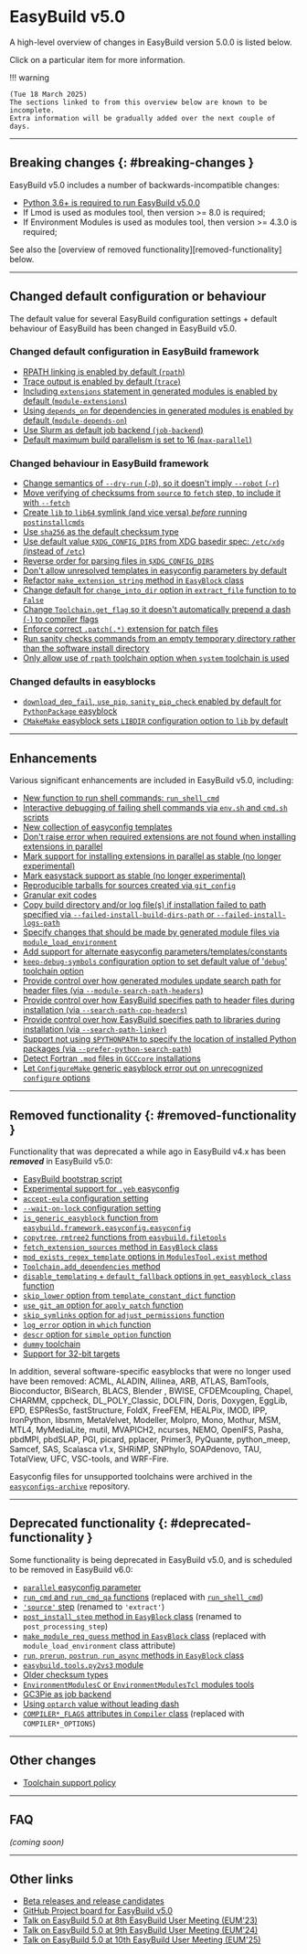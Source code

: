 # EasyBuild v5.0

A high-level overview of changes in EasyBuild version 5.0.0 is listed below.

Click on a particular item for more information.

!!! warning

    (Tue 18 March 2025)
    The sections linked to from this overview below are known to be incomplete.
    Extra information will be gradually added over the next couple of days.

---

## Breaking changes {: #breaking-changes }

EasyBuild v5.0 includes a number of backwards-incompatible changes:

- [Python 3.6+ is required to run EasyBuild v5.0.0](python36-required.md)
- If Lmod is used as modules tool, then version >= 8.0 is required;
- If Environment Modules is used as modules tool, then version >= 4.3.0 is required;

See also the [overview of removed functionality][removed-functionality] below.


---

## Changed default configuration or behaviour

The default value for several EasyBuild configuration settings + default behaviour of EasyBuild has been changed in EasyBuild v5.0.

### Changed default configuration in EasyBuild framework

- [RPATH linking is enabled by default (`rpath`)](changes.md#rpath)
- [Trace output is enabled by default (`trace`)](changes.md#trace)
- [Including `extensions` statement in generated modules is enabled by default (`module-extensions`)](changes.md#module-extensions)
- [Using `depends_on` for dependencies in generated modules is enabled by default (`module-depends-on`)](changes.md#module-depends-on)
- [Use Slurm as default job backend (`job-backend`)](changes.md#job-backend)
- [Default maximum build parallelism is set to 16 (`max-parallel`)](changes.md#max-parallel-16)

### Changed behaviour in EasyBuild framework

- [Change semantics of `--dry-run` (`-D`), so it doesn't imply `--robot` (`-r`)](changes.md#dry-run-robot)
- [Move verifying of checksums from `source` to `fetch` step, to include it with `--fetch`](changes.md#verifying-checksums)
- [Create `lib` to `lib64` symlink (and vice versa) *before* running `postinstallcmds`](changes.md#lib-lib64-symlink)
- [Use `sha256` as the default checksum type](changes.md#sha256)
- [Use default value `$XDG_CONFIG_DIRS` from XDG basedir spec: `/etc/xdg` (instead of `/etc`)](changes.md#XDG_CONFIG_DIRS_default)
- [Reverse order for parsing files in `$XDG_CONFIG_DIRS`](changes.md#XDG_CONFIG_DIRS_order)
- [Don't allow unresolved templates in easyconfig parameters by default](changes.md#unresolved-templates)
- [Refactor `make_extension_string` method in `EasyBlock` class](changes.md#make_extension_string)
- [Change default for `change_into_dir` option in `extract_file` function to to `False`](changes.md#extract_file)
- [Change `Toolchain.get_flag` so it doesn't automatically prepend a dash (`-`) to compiler flags](changes.md#toolchain-get-flag-dash)
- [Enforce correct `.patch(.*)` extension for patch files](changes.md#patch-extension)
- [Run sanity checks commands from an empty temporary directory rather than the software install directory](changes.md#sanity-check-commands)
- [Only allow use of `rpath` toolchain option when `system` toolchain is used](changes.md#system-toolchain-options)

### Changed defaults in easyblocks

- [`download_dep_fail`, `use_pip`, `sanity_pip_check` enabled by default for `PythonPackage` easyblock](changes.md#python-pkgs-defaults)
- [`CMakeMake` easyblock sets `LIBDIR` configuration option to `lib` by default](changes.md#cmakemake-libdir)

---

## Enhancements

Various significant enhancements are included in EasyBuild v5.0, including:

- [New function to run shell commands: `run_shell_cmd`](run_shell_cmd.md)
- [Interactive debugging of failing shell commands via `env.sh` and `cmd.sh` scripts](../interactive-debugging-failing-shell-commands.md)
- [New collection of easyconfig templates](enhancements.md#collection-easyconfig-templates)
- [Don't raise error when required extensions are not found when installing extensions in parallel](enhancements.md#parallel-extensions-install)
- [Mark support for installing extensions in parallel as stable (no longer experimental)](enhancements.md#parallel-extensions-install-stable)
- [Mark easystack support as stable (no longer experimental)](enhancements.md#easystack-stable)
- [Reproducible tarballs for sources created via `git_config`](enhancements.md#reproducible-tarballs-git_config)
- [Granular exit codes](enhancements.md#granular-exit-codes)
- [Copy build directory and/or log file(s) if installation failed to path specified via `--failed-install-build-dirs-path` or `--failed-install-logs-path`](enhancements.md#copy-build-log-failed-installs)
- [Specify changes that should be made by generated module files via `module_load_environment`](../implementing-easyblocks.md#module_load_environment)
- [Add support for alternate easyconfig parameters/templates/constants](enhancements.md#alternative-easyconfig-parameters-templates-constants)
- [`keep-debug-symbols` configuration option to set default value of '`debug`' toolchain option](enhancements.md#keep-debug-symbols)
- [Provide control over how generated modules update search path for header files (via `--module-search-path-headers`)](enhancements.md#module-search-path-headers)
- [Provide control over how EasyBuild specifies path to header files during installation (via `--search-path-cpp-headers`)](enhancements.md#search-path-cpp-headers)
- [Provide control over how EasyBuild specifies path to libraries during installation (via `--search-path-linker`)](enhancements.md#search-path-linker)
- [Support not using `$PYTHONPATH` to specify the location of installed Python packages (via `--prefer-python-search-path`)](enhancements.md#PYTHONPATH-vs-EBPYTHONPREFIXES)
- [Detect Fortran `.mod` files in `GCCcore` installations](enhancements.md#mod-files)
- [Let `ConfigureMake` generic easyblock error out on unrecognized `configure` options](enhancements.md#configuremake-unrecognized-configure-options)

---

## Removed functionality {: #removed-functionality }

Functionality that was deprecated a while ago in EasyBuild v4.x has been ***removed*** in EasyBuild v5.0:

- [EasyBuild bootstrap script](removed-functionality.md#bootstrap_script) 
- [Experimental support for `.yeb` easyconfig](removed-functionality.md#yeb)
- [`accept-eula` configuration setting](removed-functionality.md#accept-eula)
- [`--wait-on-lock` configuration setting](removed-functionality.md#wait-on-lock)
- [`is_generic_easyblock` function from `easybuild.framework.easyconfig.easyconfig`](removed-functionality.md#easyconfig-is_generic_easyblock)
- [`copytree`, `rmtree2` functions from `easybuild.filetools`](removed-functionality.md#filetools-copytree-rmtree2)
- [`fetch_extension_sources` method in `EasyBlock` class](removed-functionality.md#EasyBlock-fetch_extension_sources)
- [`mod_exists_regex_template` options in `ModulesTool.exist` method](removed-functionality.md#ModulesTool-exist-mod_exists_regex_template)
- [`Toolchain.add_dependencies` method](removed-functionality.md#Toolchain-add_dependencies)
- [`disable_templating` + `default_fallback` options in `get_easyblock_class` function](removed-functionality.md#get_easyblock_class)
- [`skip_lower` option from `template_constant_dict` function](removed-functionality.md#template_constant_dict)
- [`use_git_am` option for `apply_patch` function](removed-functionality.md#apply_patch-use_git_am)
- [`skip_symlinks` option for `adjust_permissions` function](removed-functionality.md#adjust_permissions-skip_symlinks)
- [`log_error` option in `which` function](removed-functionality.md#which-log_error)
- [`descr` option for `simple_option` function](removed-functionality.md#simple_option-descr)
- [`dummy` toolchain](removed-functionality.md#dummy-toolchain)
- [Support for 32-bit targets](removed-functionality.md#32-bit-targets)

In addition, several software-specific easyblocks that were no longer used have been removed: ACML, ALADIN, Allinea, ARB, ATLAS, BamTools, Bioconductor, BiSearch, BLACS, Blender , BWISE, CFDEMcoupling, Chapel, CHARMM, cppcheck, DL_POLY_Classic, DOLFIN, Doris, Doxygen, EggLib, EPD, ESPResSo, fastStructure, FoldX, FreeFEM, HEALPix, IMOD, IPP, IronPython, libsmm, MetaVelvet, Modeller, Molpro, Mono, Mothur, MSM, MTL4, MyMediaLite, mutil, MVAPICH2, ncurses, NEMO, OpenIFS, Pasha, pbdMPI, pbdSLAP, PGI, picard, pplacer, Primer3, PyQuante, python_meep, Samcef, SAS, Scalasca v1.x, SHRiMP, SNPhylo, SOAPdenovo, TAU, TotalView, UFC, VSC-tools, and WRF-Fire.

Easyconfig files for unsupported toolchains were archived in the [`easyconfigs-archive`](https://github.com/easybuilders/easybuild-easyconfigs-archive) repository.


---

## Deprecated functionality {: #deprecated-functionality }

Some functionality is being deprecated in EasyBuild v5.0, and is scheduled to be removed in EasyBuild v6.0:

- [`parallel` easyconfig parameter](deprecated-functionality.md#parallel-easyconfig-parameter)
- [`run_cmd` and `run_cmd_qa` functions](deprecated-functionality.md#run_cmd) (replaced with [`run_shell_cmd`](run_shell_cmd.md))
- [`'source'` step](deprecated-functionality.md#source-step) (renamed to `'extract'`)
- [`post_install_step` method in `EasyBlock` class](deprecated-functionality.md#post_install_step) (renamed to `post_processing_step`)
- [`make_module_req_guess` method in `EasyBlock` class](deprecated-functionality.md#make_module_req_guess) (replaced with `module_load_environment` class attribute)
- [`run`, `prerun`, `postrun`, `run_async` methods in `EasyBlock` class](deprecated-functionality.md#run-methods-extensions)
- [`easybuild.tools.py2vs3` module](deprecated-functionality.md#py2vs3)
- [Older checksum types](deprecated-functionality.md#checksum-types)
- [`EnvironmentModulesC` or `EnvironmentModulesTcl` modules tools](deprecated-functionality.md#modules-tools)
- [GC3Pie as job backend](deprecated-functionality.md#gc3pie-job-backend)
- [Using `optarch` value without leading dash](deprecated-functionality.md#optarch-dash)
- [`COMPILER*_FLAGS` attributes in `Compiler` class](deprecated-functionality.md#compiler-constants) (replaced with `COMPILER*_OPTIONS`)

---

## Other changes

- [Toolchain support policy](../policies/toolchains.md)

---

## FAQ

*(coming soon)*


---

## Other links

- [Beta releases and release candidates](release-candidates.md)
- [GitHub Project board for EasyBuild v5.0](https://github.com/orgs/easybuilders/projects/18)
- [Talk on EasyBuild 5.0 at 8th EasyBuild User Meeting (EUM'23)](https://easybuild.io/eum23/#easybuild5)
- [Talk on EasyBuild 5.0 at 9th EasyBuild User Meeting (EUM'24)](https://easybuild.io/eum24/#eb5)
- [Talk on EasyBuild 5.0 at 10th EasyBuild User Meeting (EUM'25)](https://easybuild.io/eum25/#eb5)
